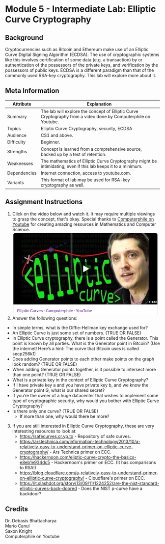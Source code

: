 # Module 5 - Intermediate Lab: Elliptic Curve Cryptography 

## Background
Cryptocurrencies such as Bitcoin and Ethereum make use of an Elliptic Curve Digital Signing Algorithm (ECDSA). The use of cryptographic systems like this involves certification of some data (e.g. a transaction) by or authentication of the possessors of the private keys, and verification by the possessors of public keys. ECDSA is a different paradigm than that of the commonly used RSA-key cryptography. This lab will explore more about it. 

## Meta Information
| Attribute | Explanation |
| - | - |
| Summary | The lab will explore the concept of Elliptic Curve Cryptography from a video done by Computerphile on Youtube. |
| Topics | Elliptic Curve Cryptography, security, ECDSA |
| Audience | CS1 and above. |
| Difficulty | Beginner. |
| Strengths | Concept is learned from a comprehensive source, backed up by a test of retention. |
| Weaknesses | The mathematics of Elliptic Curve Cryptography might be intimidating, even if this lab keeps it to a minimum. |
| Dependencies | Internet connection, access to youtube.com. |
| Variants | This format of lab may be used for RSA-key cryptography as well. |

## Assignment Instructions
1. Click on the video below and watch it. It may require multiple viewings to grasp the concept, that's okay. Special thanks to [Computerphile on Youtube](https://www.youtube.com/channel/UC9-y-6csu5WGm29I7JiwpnA) for creating amazing resources in Mathematics and Computer Science.
[![Computerphile on Youtube](video.PNG)](https://www.youtube.com/watch?v=NF1pwjL9-DE)
2. Answer the following questions:
* In simple terms, what is the Diffie-Hellman key exchange used for?
* An Elliptic Curve is just some set of numbers. (TRUE OR FALSE)
* In Elliptic Curve cryptography, there is a point called the Generator. This point is known by all parties. What is the Generator point in Bitcoin? (Use the internet! Here’s a hint: The curve that Bitcoin uses is called secp256k1)
* Does adding Generator points to each other make points on the graph look random? (TRUE OR FALSE)
* When adding Generator points together, is it possible to intersect more than one point? (TRUE OR FALSE)
* What is a private key in the context of Elliptic Curve Cryptography?
* If I have private key a and you have private key b, and we know the Generator point G, what is our shared secret?
* If you’re the owner of a huge datacenter that wishes to implement some type of cryptographic security, why would you bother with Elliptic Curve Cryptography?
* Is there only one curve? (TRUE OR FALSE)
    * If more than one, why would there be more?

3. If you are still interested in Elliptic Curve Cryptography, these are very interesting resources to look at:
    * https://safecurves.cr.yp.to - Repository of safe curves.
	* https://arstechnica.com/information-technology/2013/10/a-relatively-easy-to-understand-primer-on-elliptic-curve-cryptography/ - Ars Technica primer on ECC.
	* https://hackernoon.com/eliptic-curve-crypto-the-basics-e8eb1e934dc5 - Hackernoon's primer on ECC. (It has comparisons to RSA!) 
	* https://blog.cloudflare.com/a-relatively-easy-to-understand-primer-on-elliptic-curve-cryptography/ - Cloudflare's primer on ECC.
	* https://it.slashdot.org/story/13/09/11/1224252/are-the-nist-standard-elliptic-curves-back-doored - Does the NIST p-curve have a backdoor? 
## Credits
Dr. Debasis Bhattacharya  
Mario Canul  
Saxon Knight  
Computerphile on Youtube
